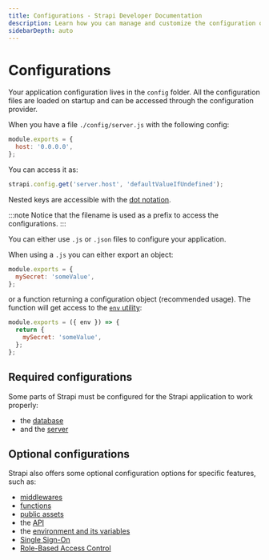 ```yaml
---
title: Configurations - Strapi Developer Documentation
description: Learn how you can manage and customize the configuration of your Strapi application.
sidebarDepth: auto
---
```


# Configurations

Your application configuration lives in the `config` folder. All the configuration files are loaded on startup and can be accessed through the configuration provider.

When you have a file `./config/server.js` with the following config:

```js
module.exports = {
  host: '0.0.0.0',
};
```

You can access it as:

```js
strapi.config.get('server.host', 'defaultValueIfUndefined');
```

Nested keys are accessible with the [dot notation](https://developer.mozilla.org/en-US/docs/Web/JavaScript/Reference/Operators/Property_accessors#dot_notation).

:::note
Notice that the filename is used as a prefix to access the configurations.
:::

You can either use `.js` or `.json` files to configure your application.

When using a `.js` you can either export an object:

```js
module.exports = {
  mySecret: 'someValue',
};
```

or a function returning a configuration object (recommended usage). The function will get access to the [`env` utility](#casting-environment-variables):

```js
module.exports = ({ env }) => {
  return {
    mySecret: 'someValue',
  };
};
```

## Required configurations

Some parts of Strapi must be configured for the Strapi application to work properly:

- the [database](/developer-docs/latest/setup-deployment-guides/configurations/required/databases.md)
- and the [server](/developer-docs/latest/setup-deployment-guides/configurations/required/server.md)

## Optional configurations

Strapi also offers some optional configuration options for specific features, such as:

- [middlewares](/developer-docs/latest/setup-deployment-guides/configurations/optional/middlewares.md)
- [functions](/developer-docs/latest/setup-deployment-guides/configurations/optional/functions.md)
- [public assets](/developer-docs/latest/setup-deployment-guides/configurations/optional/public-assets.md)
- the [API](/developer-docs/latest/setup-deployment-guides/configurations/optional/api.md)
- the [environment and its variables](/developer-docs/latest/setup-deployment-guides/configurations/optional/environment.md)
- [Single Sign-On](/developer-docs/latest/setup-deployment-guides/configurations/optional/sso.md) <GoldBadge link="https://strapi.io/pricing-self-hosted/" withLinkIcon />
- [Role-Based Access Control](/developer-docs/latest/setup-deployment-guides/configurations/optional/rbac.md) <BronzeBadge link="https://strapi.io/pricing-self-hosted"/> <SilverBadge link="https://strapi.io/pricing-self-hosted"/> <GoldBadge link="https://strapi.io/pricing-self-hosted" withLinkIcon/>
